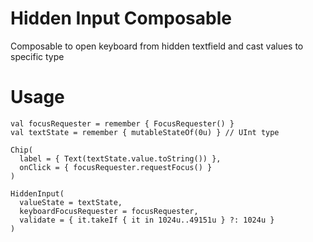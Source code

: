 # Hidden Input Composable

Composable to open keyboard from hidden textfield and cast values to specific type

# Usage

```
val focusRequester = remember { FocusRequester() }
val textState = remember { mutableStateOf(0u) } // UInt type

Chip(
  label = { Text(textState.value.toString()) },
  onClick = { focusRequester.requestFocus() }
)

HiddenInput(
  valueState = textState,
  keyboardFocusRequester = focusRequester,
  validate = { it.takeIf { it in 1024u..49151u } ?: 1024u }
)    
```
